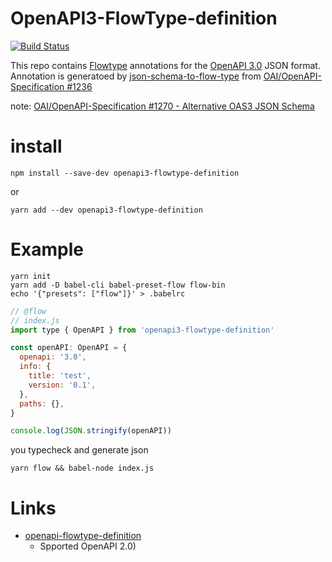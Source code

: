 # OpenAPI3-FlowType-definition
[![Build Status](https://travis-ci.com/eiel/openapi3-flowtype-definition.svg?branch=master)](https://travis-ci.com/eiel/openapi3-flowtype-definition)

This repo contains [Flowtype](https://flow.org/) annotations for the [OpenAPI 3.0](https://swagger.io/specification/) JSON format.
Annotation is generatoed by [json-schema-to-flow-type](https://www.npmjs.com/package/json-schema-to-flow-type) from [OAI/OpenAPI-Specification #1236](https://github.com/OAI/OpenAPI-Specification/pull/1236)

note: [OAI/OpenAPI-Specification #1270 - Alternative OAS3 JSON Schema](https://github.com/OAI/OpenAPI-Specification/pull/1270)

# install

```
npm install --save-dev openapi3-flowtype-definition
```

or

```
yarn add --dev openapi3-flowtype-definition
```

# Example

```
yarn init
yarn add -D babel-cli babel-preset-flow flow-bin
echo '{"presets": ["flow"]}' > .babelrc
```

```javascript
// @flow
// index.js
import type { OpenAPI } from 'openapi3-flowtype-definition'

const openAPI: OpenAPI = {
  openapi: '3.0',
  info: {
    title: 'test',
    version: '0.1',
  },
  paths: {},
}

console.log(JSON.stringify(openAPI))
```

you typecheck and generate json

```
yarn flow && babel-node index.js
```

# Links

- [openapi-flowtype-definition](https://www.npmjs.com/package/openapi-flowtype-definition)
  - Spported OpenAPI 2.0)
